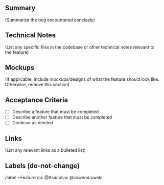 ## Summary

(Summarize the bug encountered concisely)

## Technical Notes

(List any specific files in the codebase or other technical notes relevant to the feature)

## Mockups

(If applicable, include mockups/designs of what the feature should look like. Otherwise, remove this section)

## Acceptance Criteria

- [ ] Describe a feature that must be completed
- [ ] Describe another feature that must be completed
- [ ] Continue as needed

## Links

(List any relevant links as a bulleted list)

## Labels (do-not-change)

/label ~Feature
/cc @Asacolips @cswendrowski

